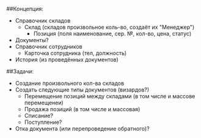 ##Концепция:
* Справочник складов
    * Склад (складов произвольное коль-во, создаёт их "Менеджер")
        * Позиция (поля наименование, сер. №, кол-во, цена, статус)
* Документы?
* Справочник сотрудников
    * Карточка сотрудника (тел, должность)
* История (из проведённых документов)

##Задачи:
* Создание произвольного кол-ва складов
* Создать следующие типы документов (визардов?)
    * Перемещение позиций между складами (в том числе и массове перемещенеи)
    * Продажа позиций (в том числе и массовая)
    * Списание?
    * Поступление?
* Отка документа (или перепроведение обратного)?